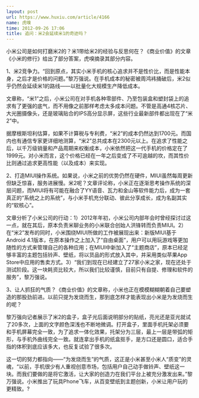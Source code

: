 ```yaml
---
layout: post
url: https://www.huxiu.com/article/4166
name: 虎嗅
time: 2012-09-26 17:06
title: 追问：米2会延续米1的奇迹吗？
---
```

小米公司是如何打磨米2的？米1带给米2的经验与反思何在？《商业价值》的文章《小米的修行》给出了部分答案，虎嗅摘录其部分内容。

1、米2竞争力。“回到原点，其实小米手机的核心追求并不是性价比，而是性能本身，之后才是价格的问题。”黎万强说。在手机成本的秘密被周鸿袆捅破后，米2似乎仍然会延续米1的路线——以批量化大规模生产降低成本。

文章称，“米1”之后，小米公司在对手机各种零部件、乃至包装盒和塑封袋上的追求有了更强的底气，而不用像之前那样考虑太多成本问题。不管是高通4核芯片、大光圈摄像头，还是玻璃贴合的IPS高分显示屏，这些行业最新部件都出现在了“米2”中。

据摩根斯坦利估算，如果不计算税与专利费，“米2”的成本仍然达到1700元。而国内也有通信专家更详细地测算，“米2”总共成本在2300元以上。在追求了性能之后，以千万级销量和产品周期来权衡成本，小米依然把这一代手机的价格定在了1999元。对小米而言，这个价格已经在一年之后变成了不可逾越的坎，而其性价比则通过追求更高性能（以及成本）来实现。

2、打造MIUI操作系统。如果说，小米之前的优势仍然在硬件，MIUI虽然每周更新但缺乏惊喜，服务进展慢。米2呢？文章评论称，小米正在逐渐思考操作系统的深层问题，而MIUI将有可能在融合了YY语音、瓦力和金山等软件能力后，成为一套真正的“系统之上的系统”，与小米手机充分联动、彼此分享成长，成为名副其实的“软核心”。

文章分析了小米公司的行动：1）2012年年初，小米公司内部年会时曾经探讨过这一点，就在其后，原本负责米聊业务的小米联合创始人洪锋转而负责MIUI。2）在“米2”发布的同时，小米围绕MIUI所做的工作被展现出来：新版MIUI基于Android 4.1版本，在原本操作之上加入了“自由桌面”，用户可以用玩游戏等更加随性的方式来管理自己的各种应用；在MIUI中新加入了“主题商店”，原本已经足够丰富的主题包括铃声、壁纸，将以货品的形式放入其中，并采用类似苹果App Store中应用的售卖方式。3）“我们到现在已经建立了27家小米之家，现在还处于测试阶段。这一块耗资比较大，所以我们比较谨慎，目前只有自提、修理和软件的服务”，黎万强说。

3、让人抓狂的气质？《商业价值》的文章称，小米也正在模模糊糊朝着自己要塑造的那股劲前进。以前只提为发烧而生，那到底怎样才能表现出小米是为发烧而生的呢？

黎万强向记者展示了米2的盒子，盒子光后面说明部分的贴纸，亮光还是亚光就试了20多次，上面的文字颜色深浅也不断地微调。打开盒子，里面手机托架必须要和手机屏幕完全一致，为了追求一体化效果，托架分为三层，最上一层是带弧的矩形，与手机外曲线完全一致。就连拿出手机的纸盒抠手，是方口还是圆口，适合手指的体积到底应该多大，也反复试验了很多次。

这一切的努力都指向——“为发烧而生”的气质，这正是小米甚至小米人“质变”的灵魂，“以前，手机很少有人重视创意市场，包括用户自己动手做铃声、壁纸这一块。而我们要做的是将它激活，让大家的创造力在我们平台上被充分激发出来。”黎万强说。小米推出了玩具Phone飞车，从百变壁纸到主题创新，小米让用户玩的更精致。?

